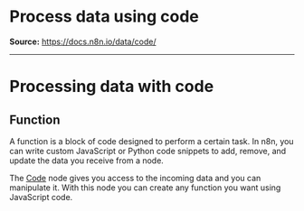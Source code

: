 # Process data using code

**Source:** https://docs.n8n.io/data/code/

---

# Processing data with code

## Function

A function is a block of code designed to perform a certain task. In n8n, you can write custom JavaScript or Python code snippets to add, remove, and update the data you receive from a node.

The [Code](../../integrations/builtin/core-nodes/n8n-nodes-base.code/) node gives you access to the incoming data and you can manipulate it. With this node you can create any function you want using JavaScript code.
